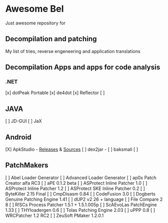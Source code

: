 # Awesome Bel
Just awesome repository for <Alert>

## Decompilation and patching
My list of tries, reverse engeneering and application translations

## Decompilation Apps and apps for code analysis
### .NET
[x] dotPeak Portable
[x] de4dot
[x] Reflector
[ ]

## JAVA
[ ] JD-GUI
[ ] JaX

## Android
[X] ApkStudio - [Releases](https://github.com/vaibhavpandeyvpz/apkstudio/releases) & [Sources](https://github.com/vaibhavpandeyvpz/apkstudio)
[ ] dex2jar - 
[ ] baksmali
[ ] 

## PatchMakers
[ ] Abel Loader Generator
[ ] Advanced Loader Generator
[ ] ap0x Patch Creator alfa RC3
[ ] aPE 0.1.2 beta
[ ] ASProtect Inline Patcher 1.0
[ ] ASProtect Inline Patcher 1.2
[ ] ASProtect SKE Inline Patcher 0.2
[ ] ByteKiller 2.15 Final
[ ] CmpDisasm 0.84
[ ] CodeFusion 3.0
[ ] Dogberts Genuine Patching Engine 1.41
[ ] dUP2 v2 26 + language
[ ] File Compare 2 8
[ ] R!SCs Process Patcher 1.5.1 + 1.5.1.005p
[ ] ScAEvoLas PatchEngine 1.33
[ ] THYloadergen 0.6
[ ] Tolas Patching Engine 2.03
[ ] uPPP 0.8
[ ] WRCPatcher 1.2 RC2
[ ] ZeuSoft PMaker 1.2.0.1
